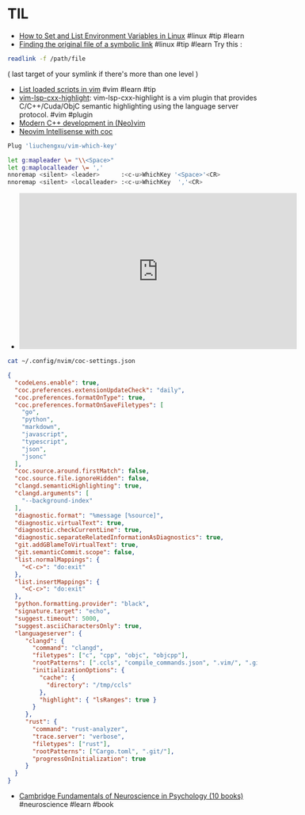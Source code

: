 # TIL
- [How to Set and List Environment Variables in Linux](https://linuxize.com/post/how-to-set-and-list-environment-variables-in-linux/) #linux #tip #learn 
- [Finding the original file of a symbolic link](https://unix.stackexchange.com/questions/167631/finding-the-original-file-of-a-symbolic-link)  #linux #tip #learn 
Try this :
```bash
readlink -f /path/file
```
( last target of your symlink if there's more than one level )
- [List loaded scripts in vim](https://vim.fandom.com/wiki/List_loaded_scripts) #vim #learn #tip
- [vim-lsp-cxx-highlight](https://github.com/jackguo380/vim-lsp-cxx-highlight): vim-lsp-cxx-highlight is a vim plugin that provides C/C++/Cuda/ObjC semantic highlighting using the language server protocol. #vim #plugin
- [Modern C++ development in (Neo)vim](https://chmanie.com/post/2020/07/17/modern-c-development-in-neovim/)
- [Neovim Intellisense with coc](https://www.chrisatmachine.com/Neovim/04-vim-coc/)
```bash
Plug 'liuchengxu/vim-which-key'
```

```bash
let g:mapleader \= "\\<Space>"
let g:maplocalleader \= ','
nnoremap <silent> <leader>      :<c-u>WhichKey '<Space>'<CR>
nnoremap <silent> <localleader> :<c-u>WhichKey  ','<CR>
```
- <iframe width="560" height="315" src="https://www.youtube.com/embed/OXEVhnY621M" frameborder="0" allow="accelerometer; autoplay; clipboard-write; encrypted-media; gyroscope; picture-in-picture" allowfullscreen></iframe>

```bash
cat ~/.config/nvim/coc-settings.json 
```

```json
{
  "codeLens.enable": true,
  "coc.preferences.extensionUpdateCheck": "daily",
  "coc.preferences.formatOnType": true,
  "coc.preferences.formatOnSaveFiletypes": [
    "go",
    "python",
    "markdown",
    "javascript",
    "typescript",
    "json",
    "jsonc"
  ],
  "coc.source.around.firstMatch": false,
  "coc.source.file.ignoreHidden": false,
  "clangd.semanticHighlighting": true,
  "clangd.arguments": [
    "--background-index"
  ],
  "diagnostic.format": "%message [%source]",
  "diagnostic.virtualText": true,
  "diagnostic.checkCurrentLine": true,
  "diagnostic.separateRelatedInformationAsDiagnostics": true,
  "git.addGBlameToVirtualText": true,
  "git.semanticCommit.scope": false,
  "list.normalMappings": {
    "<C-c>": "do:exit"
  },
  "list.insertMappings": {
    "<C-c>": "do:exit"
  },
  "python.formatting.provider": "black",
  "signature.target": "echo",
  "suggest.timeout": 5000,
  "suggest.asciiCharactersOnly": true,
  "languageserver": {
     "clangd": {
       "command": "clangd",
       "filetypes": ["c", "cpp", "objc", "objcpp"],
       "rootPatterns": [".ccls", "compile_commands.json", ".vim/", ".git/", ".hg/"],
       "initializationOptions": {
         "cache": {
           "directory": "/tmp/ccls"
         },
         "highlight": { "lsRanges": true }
       }
     },
     "rust": { 
       "command": "rust-analyzer", 
       "trace.server": "verbose",
       "filetypes": ["rust"], 
       "rootPatterns": ["Cargo.toml", ".git/"], 
       "progressOnInitialization": true 
     }
  }
}

```

- [Cambridge Fundamentals of Neuroscience in Psychology   (10 books)](https://www.amazon.com/gp/product/B08QYNDNYX?ref_=dbs_p_mng_rwt_ser_shvlr&storeType=ebooks) #neuroscience #learn #book 